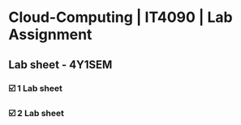 # Cloud-Computing | IT4090 | Lab Assignment
## Lab sheet - 4Y1SEM

 ### ☑️ 1 Lab sheet
 ### ☑️ 2 Lab sheet
